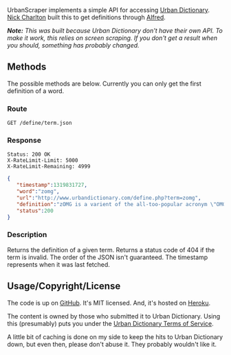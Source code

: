 UrbanScraper implements a simple API for accessing [Urban Dictionary][]. [Nick 
Charlton][] built this to get definitions through [Alfred][].

_**Note:** This was built because Urban Dictionary don't have their own API. To make 
it work, this relies on screen scraping. If you don't get a result when you should, 
something has probably changed._ 

## Methods

The possible methods are below. Currently you can only get the first definition 
of a word.

### Route

```
GET /define/term.json
```

### Response

```headers
Status: 200 OK
X-RateLimit-Limit: 5000
X-RateLimit-Remaining: 4999
```

```json
{
   "timestamp":1319831727,
   "word":"zomg",
   "url":"http://www.urbandictionary.com/define.php?term=zomg",
   "definition":"zOMG is a varient of the all-too-popular acronym \"OMG\"",
   "status":200
}
```

### Description

Returns the definition of a given term. Returns a status code of 404 if the term is 
invalid. The order of the JSON isn't guaranteed. The timestamp represents when it 
was last fetched.

## Usage/Copyright/License

The code is up on [GitHub][]. It's MIT licensed. And, it's hosted on [Heroku][].

The content is owned by those who submitted it to Urban Dictionary. Using this 
(presumably) puts you under the [Urban Dictionary Terms of Service][tos].

A little bit of caching is done on my side to keep the hits to Urban Dictionary 
down, but even then, please don't abuse it. They probably wouldn't like it.

[Urban Dictionary]: http://urbandictionary.com/
[Nick Charlton]: http://nickcharlton.net/
[Alfred]: http://alfredapp.com/
[GitHub]: https://github.com/nickcharlton/urbanscraper
[Heroku]: http://heroku.com/
[tos]: http://www.urbandictionary.com/tos.php
